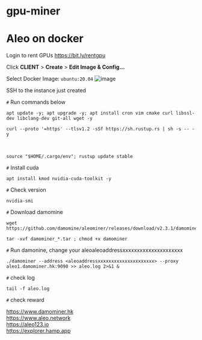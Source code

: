 # gpu-miner
# Aleo on docker

Login to rent GPUs https://bit.ly/rentgpu

Click **CLIENT** > **Create** > **Edit Image & Config...**

Select Docker Image: `ubuntu:20.04`
![image](https://user-images.githubusercontent.com/102939807/208360292-2f8b6430-5520-4adb-8126-2ea401caf03c.png)


SSH to the instance just created

`#` Run commands below

    apt update -y; apt upgrade -y; apt install cron vim cmake curl libssl-dev libclang-dev git-all wget -y
    
    curl --proto '=https' --tlsv1.2 -sSf https://sh.rustup.rs | sh -s -- -y
<br/>

    source "$HOME/.cargo/env"; rustup update stable

`#` Install cuda
  
    apt install kmod nvidia-cuda-toolkit -y

`#` Check version

    nvidia-smi

`#` Download damomine

    wget https://github.com/damomine/aleominer/releases/download/v2.3.1/damominer_linux_v2.3.1.tar
    
    tar -xvf damominer_*.tar ; chmod +x damominer

`#` Run damonine, change your aleoaleoaddressxxxxxxxxxxxxxxxxxxxxx

    ./damominer --address <aleoaddressxxxxxxxxxxxxxxxxxxxxx> --proxy aleo1.damominer.hk:9090 >> aleo.log 2>&1 &

`#` check log

    tail -f aleo.log
`#` check reward

https://www.damominer.hk  
https://www.aleo.network  
https://aleo123.io  
https://explorer.hamp.app  
